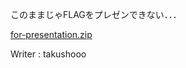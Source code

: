 このままじゃFLAGをプレゼンできない．．．

[for-presentation.zip](https://score.wanictf.org/storage/bsfrfq7m02rxxquxdbd98mmvl3rlf8r7/for-presentation.zip)

Writer : takushooo
